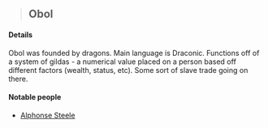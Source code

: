 >## Obol

#### Details

Obol was founded by dragons. Main language is Draconic. Functions off of a system of gildas - a numerical value placed on a person based off different factors (wealth, status, etc). Some sort of slave trade going on there.

#### Notable people

- [Alphonse Steele](../Characters/PCs/Alphonse%20Steele.md)
